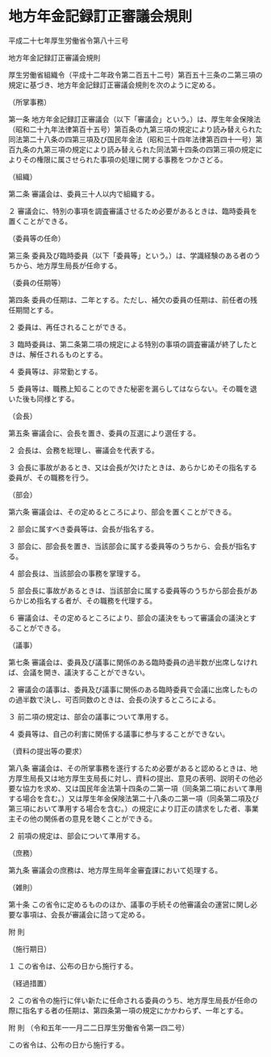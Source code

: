 # 地方年金記録訂正審議会規則

平成二十七年厚生労働省令第八十三号

地方年金記録訂正審議会規則

厚生労働省組織令（平成十二年政令第二百五十二号）第百五十三条の二第三項の規定に基づき、地方年金記録訂正審議会規則を次のように定める。

（所掌事務）

第一条 地方年金記録訂正審議会（以下「審議会」という。）は、厚生年金保険法（昭和二十九年法律第百十五号）第百条の九第三項の規定により読み替えられた同法第二十八条の四第三項及び国民年金法（昭和三十四年法律第百四十一号）第百九条の九第三項の規定により読み替えられた同法第十四条の四第三項の規定によりその権限に属させられた事項の処理に関する事務をつかさどる。

（組織）

第二条 審議会は、委員三十人以内で組織する。

２ 審議会に、特別の事項を調査審議させるため必要があるときは、臨時委員を置くことができる。

（委員等の任命）

第三条 委員及び臨時委員（以下「委員等」という。）は、学識経験のある者のうちから、地方厚生局長が任命する。

（委員の任期等）

第四条 委員の任期は、二年とする。ただし、補欠の委員の任期は、前任者の残任期間とする。

２ 委員は、再任されることができる。

３ 臨時委員は、第二条第二項の規定による特別の事項の調査審議が終了したときは、解任されるものとする。

４ 委員等は、非常勤とする。

５ 委員等は、職務上知ることのできた秘密を漏らしてはならない。その職を退いた後も同様とする。

（会長）

第五条 審議会に、会長を置き、委員の互選により選任する。

２ 会長は、会務を総理し、審議会を代表する。

３ 会長に事故があるとき、又は会長が欠けたときは、あらかじめその指名する委員が、その職務を行う。

（部会）

第六条 審議会は、その定めるところにより、部会を置くことができる。

２ 部会に属すべき委員等は、会長が指名する。

３ 部会に、部会長を置き、当該部会に属する委員等のうちから、会長が指名する。

４ 部会長は、当該部会の事務を掌理する。

５ 部会長に事故があるときは、当該部会に属する委員等のうちから部会長があらかじめ指名する者が、その職務を代理する。

６ 審議会は、その定めるところにより、部会の議決をもって審議会の議決とすることができる。

（議事）

第七条 審議会は、委員及び議事に関係のある臨時委員の過半数が出席しなければ、会議を開き、議決することができない。

２ 審議会の議事は、委員及び議事に関係のある臨時委員で会議に出席したものの過半数で決し、可否同数のときは、会長の決するところによる。

３ 前二項の規定は、部会の議事について準用する。

４ 委員等は、自己の利害に関係する議事に参与することができない。

（資料の提出等の要求）

第八条 審議会は、その所掌事務を遂行するため必要があると認めるときは、地方厚生局長又は地方厚生支局長に対し、資料の提出、意見の表明、説明その他必要な協力を求め、又は国民年金法第十四条の二第一項（同条第二項において準用する場合を含む。）又は厚生年金保険法第二十八条の二第一項（同条第二項及び第三項において準用する場合を含む。）の規定により訂正の請求をした者、事業主その他の関係者の意見を聴くことができる。

２ 前項の規定は、部会について準用する。

（庶務）

第九条 審議会の庶務は、地方厚生局年金審査課において処理する。

（雑則）

第十条 この省令に定めるもののほか、議事の手続その他審議会の運営に関し必要な事項は、会長が審議会に諮って定める。

附 則

（施行期日）

１ この省令は、公布の日から施行する。

（経過措置）

２ この省令の施行に伴い新たに任命される委員のうち、地方厚生局長が任命の際に指名する者の任期は、第四条第一項の規定にかかわらず、一年とする。

附 則 （令和五年一一月二二日厚生労働省令第一四二号）

この省令は、公布の日から施行する。
